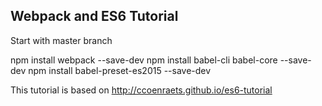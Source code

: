 ## Webpack and ES6 Tutorial
Start with master branch

npm install webpack --save-dev
npm install babel-cli babel-core --save-dev
npm install babel-preset-es2015 --save-dev

This tutorial is based on http://ccoenraets.github.io/es6-tutorial
